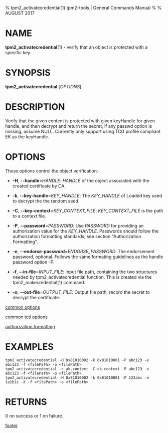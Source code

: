 % tpm2_activatecredential(1) tpm2-tools | General Commands Manual
%
% AUGUST 2017

# NAME

**tpm2_activatecredential**(1) - verify that an object is protected with a specific
key.

# SYNOPSIS

**tpm2_activatecredential** [*OPTIONS*]

# DESCRIPTION

Verify that the given content is protected with given keyHandle for given
handle, and then decrypt and return the secret, if any passwd option is
missing, assume NULL. Currently only support using TCG profile compliant EK as
the keyHandle.

# OPTIONS

These options control the object verification:

  * **-H**, **--handle**=_HANDLE_:
    _HANDLE_ of the object associated with the created certificate by CA.

  * **-k**, **--key-handle**=_KEY\_HANDLE_:
    The _KEY\_HANDLE_ of Loaded key used to decrypt the the random seed.

  * **-C**, **--key-context**=_KEY\_CONTEXT\_FILE_:
    _KEY\_CONTEXT\_FILE_ is the path to a context file.

  * **-P**, **--password**=_PASSWORD_:
    Use _PASSWORD_ for providing an authorization value for the _KEY\_HANDLE_.
    Passwords should follow the authorization formatting standards, see section
    "Authorization Formatting".

  * **-e**, **--endorse-password**=_ENDORSE\_PASSWORD_:
    The endorsement password, optional. Follows the same formating guidelines as the handle password option -P.

  * **-f**, **--in-file**=_INPUT\_FILE_:
    Input file path, containing the two structures needed by tpm2_activatecredential function. This is created
    via the tpm2_makecredential(1) command.

  * **-o**, **--out-file**=_OUTPUT\_FILE_:
    Output file path, record the secret to decrypt  the certificate.

[common options](common/options.md)

[common tcti options](common/tcti.md)

[authorization formatting](common/password.md)

# EXAMPLES

```
tpm2_activatecredential -H 0x81010002 -k 0x81010001 -P abc123 -e abc123 -f <filePath> -o <filePath>
tpm2_activatecredential -c ak.context -C ek.context -P abc123 -e abc123 -f <filePath> -o <filePath>
tpm2_activatecredential -H 0x81010002 -k 0x81010001 -P 123abc -e 1a1b1c -X -f <filePath> -o <filePath>
```

# RETURNS

0 on success or 1 on failure.

[footer](common/footer.md)
